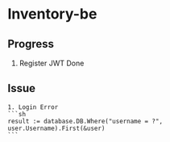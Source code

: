 # Inventory-be

## Progress

1. Register JWT Done

## Issue

    1. Login Error
    ```sh
    result := database.DB.Where("username = ?", user.Username).First(&user)
    ```

